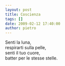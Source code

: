 ```yaml
---
layout: post
title: Coscienza
tags: []
date: 2009-02-12 17:40:00
author: pietro
---
```

Senti la luna,<br/>respirarti sulla pelle,<br/>senti il tuo cuore,<br/>batter per le stesse stelle.
